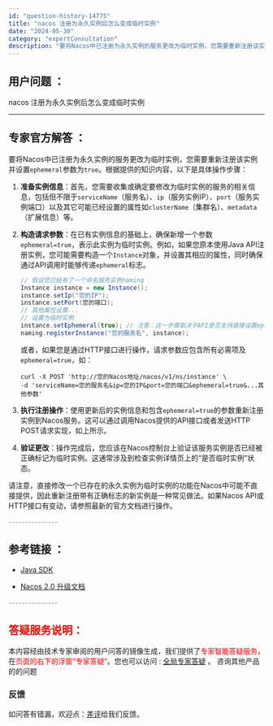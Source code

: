 ```yaml
---
id: "question-history-14775"
title: "nacos 注册为永久实例后怎么变成临时实例"
date: "2024-05-30"
category: "expertConsultation"
description: "要将Nacos中已注册为永久实例的服务更改为临时实例，您需要重新注册该实例并设置`ephemeral`参数为`true`。根据提供的知识内容，以下是具体操作步骤：1. **准备实例信息**：首先，您需要收集或确定要修改为临时实例的服务的相关信息，包括但不限于`serviceName`（服务名）、`i"
---
```


## 用户问题 ： 
 nacos 注册为永久实例后怎么变成临时实例  

---------------
## 专家官方解答 ：

要将Nacos中已注册为永久实例的服务更改为临时实例，您需要重新注册该实例并设置`ephemeral`参数为`true`。根据提供的知识内容，以下是具体操作步骤：

1. **准备实例信息**：首先，您需要收集或确定要修改为临时实例的服务的相关信息，包括但不限于`serviceName`（服务名）、`ip`（服务实例IP）、`port`（服务实例端口）以及其它可能已经设置的属性如`clusterName`（集群名）、`metadata`（扩展信息）等。

2. **构造请求参数**：在已有实例信息的基础上，确保新增一个参数`ephemeral=true`，表示此实例为临时实例。例如，如果您原本使用Java API注册实例，您可能需要构造一个`Instance`对象，并设置其相应的属性，同时确保通过API调用时能够传递`ephemeral`标志。

    ```java
    // 假设您已经有了一个命名服务实例naming
    Instance instance = new Instance();
    instance.setIp("您的IP");
    instance.setPort(您的端口);
    // 其他属性设置...
    // 设置为临时实例
    instance.setEphemeral(true); // 注意：这一步骤取决于API是否支持直接设置ephemeral属性，实际中可能需调整
    naming.registerInstance("您的服务名", instance);
    ```

    或者，如果您是通过HTTP接口进行操作，请求参数应包含所有必需项及`ephemeral=true`，如：

    ```plain
    curl -X POST 'http://您的Nacos地址/nacos/v1/ns/instance' \
    -d 'serviceName=您的服务名&ip=您的IP&port=您的端口&ephemeral=true&...其他参数'
    ```

3. **执行注册操作**：使用更新后的实例信息和包含`ephemeral=true`的参数重新注册实例到Nacos服务。这可以通过调用Nacos提供的API接口或者发送HTTP POST请求实现，如上所示。

4. **验证更改**：操作完成后，您应该在Nacos控制台上验证该服务实例是否已经被正确标记为临时实例。这通常涉及到检查实例详情页上的“是否临时实例”状态。

请注意，直接修改一个已存在的永久实例为临时实例的功能在Nacos中可能不直接提供，因此重新注册带有正确标志的新实例是一种常见做法。如果Nacos API或HTTP接口有变动，请参照最新的官方文档进行操作。


<font color="#949494">---------------</font> 


## 参考链接 ：

* [Java SDK](https://nacos.io/docs/latest/guide/user/sdk)
 
 * [Nacos 2.0 升级文档](https://nacos.io/docs/latest/upgrading/200-upgrading)


 <font color="#949494">---------------</font> 
 


## <font color="#FF0000">答疑服务说明：</font> 

本内容经由技术专家审阅的用户问答的镜像生成，我们提供了<font color="#FF0000">专家智能答疑服务</font>，在<font color="#FF0000">页面的右下的浮窗”专家答疑“</font>。您也可以访问 : [全局专家答疑](https://answer.opensource.alibaba.com/docs/intro) 。 咨询其他产品的的问题

### 反馈
如问答有错漏，欢迎点：[差评](https://ai.nacos.io/user/feedbackByEnhancerGradePOJOID?enhancerGradePOJOId=14787)给我们反馈。
